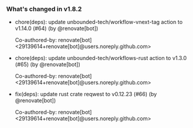 ### What's changed in v1.8.2

* chore(deps): update unbounded-tech/workflow-vnext-tag action to v1.14.0 (#64) (by @renovate[bot])

  Co-authored-by: renovate[bot] <29139614+renovate[bot]@users.noreply.github.com>
* chore(deps): update unbounded-tech/workflows-rust action to v1.3.0 (#65) (by @renovate[bot])

  Co-authored-by: renovate[bot] <29139614+renovate[bot]@users.noreply.github.com>
* fix(deps): update rust crate reqwest to v0.12.23 (#66) (by @renovate[bot])

  Co-authored-by: renovate[bot] <29139614+renovate[bot]@users.noreply.github.com>

